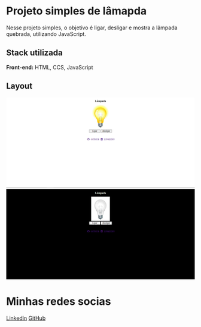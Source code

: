 # Projeto simples de lâmapda

Nesse projeto simples, o objetivo é ligar, desligar e mostra a lâmpada quebrada, utilizando JavaScript.

## Stack utilizada

**Front-end:** HTML, CCS, JavaScript

## Layout

![image](./screenshot/on.png)
![image](/screenshot/off.png)

# Minhas redes socias

[Linkedin](https://www.linkedin.com/in/devamauryjr/)
[GitHub](https://github.com/devamauryjunior)
